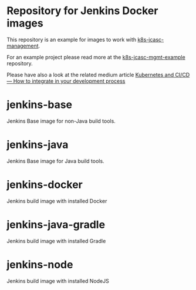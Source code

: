 # Repository for Jenkins Docker images
This repository is an example for images to work with [k8s-jcasc-management](https://github.com/Ragin-LundF/k8s-jcasc-management-go).

For an example project please read more at the [k8s-jcasc-mgmt-example](https://github.com/Ragin-LundF/k8s-jcasc-mgmt-example) repository.

Please have also a look at the related medium article [Kubernetes and CI/CD — How to integrate in your development process](https://ragin.medium.com/kubernetes-and-ci-cd-how-to-integrate-in-your-development-process-9b483b194975)

# jenkins-base
Jenkins Base image for non-Java build tools.

# jenkins-java
Jenkins Base image for Java build tools.

# jenkins-docker
Jenkins build image with installed Docker

# jenkins-java-gradle
Jenkins build image with installed Gradle

# jenkins-node
Jenkins build image with installed NodeJS

